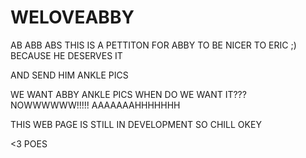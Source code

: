 # WELOVEABBY

AB
ABB
ABS 
THIS IS A PETTITON FOR ABBY TO BE NICER TO ERIC ;)
BECAUSE HE DESERVES IT 

AND SEND HIM ANKLE PICS 

WE WANT ABBY ANKLE PICS
WHEN DO WE WANT IT???
NOWWWWWW!!!!!
AAAAAAAHHHHHHH

THIS WEB PAGE IS STILL IN DEVELOPMENT SO CHILL
OKEY 

<3
POES 

